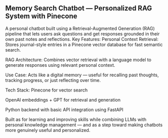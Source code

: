 ## Memory Search Chatbot — Personalized RAG System with Pinecone
A personal chatbot built using a Retrieval-Augmented Generation (RAG) pipeline that lets users ask questions and get responses grounded in their own past notes and reflections. 
Key Features:
Personal Context Retrieval: Stores journal-style entries in a Pinecone vector database for fast semantic search.

RAG Architecture: Combines vector retrieval with a language model to generate responses using relevant personal context.

Use Case: Acts like a digital memory — useful for recalling past thoughts, tracking progress, or just reflecting over time.

Tech Stack:
Pinecone for vector search

OpenAI embeddings + GPT for retrieval and generation

Python backend with basic API integration using FastAPI

Built as for learning and improving skills while combining LLMs with personal knowledge management — and as a step toward making chatbots more genuinely useful and personalized.
